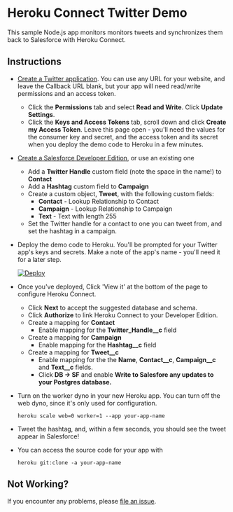 Heroku Connect Twitter Demo
===========================

This sample Node.js app monitors monitors tweets and synchronizes them back to Salesforce with Heroku Connect.

Instructions
------------

* [Create a Twitter application](https://apps.twitter.com/app/new). You can use any URL for your website, and leave the Callback URL blank, but your app will need read/write permissions and an access token.
	* Click the **Permissions** tab and select **Read and Write**. Click **Update Settings**.
	* Click the **Keys and Access Tokens** tab, scroll down and click **Create my Access Token**. Leave this page open - you'll need the values for the consumer key and secret, and the access token and its secret when you deploy the demo code to Heroku in a few minutes.
* [Create a Salesforce Developer Edition](https://developer.salesforce.com/signup), or use an existing one
	* Add a **Twitter Handle** custom field (note the space in the name!) to **Contact**
	* Add a **Hashtag** custom field to **Campaign**
	* Create a custom object, **Tweet**, with the following custom fields:
		* **Contact** - Lookup Relationship to Contact
		* **Campaign** - Lookup Relationship to Campaign
		* **Text** - Text with length 255
	* Set the Twitter handle for a contact to one you can tweet from, and set the hashtag in a campaign.
* Deploy the demo code to Heroku. You'll be prompted for your Twitter app's keys and secrets. Make a note of the app's name - you'll need it for a later step.

	[![Deploy](https://www.herokucdn.com/deploy/button.png)](https://heroku.com/deploy)

* Once you've deployed, Click 'View it' at the bottom of the page to configure Heroku Connect.
	* Click **Next** to accept the suggested database and schema.
	* Click **Authorize** to link Heroku Connect to your Developer Edition.
	* Create a mapping for **Contact**
		* Enable mapping for the **Twitter_Handle__c** field
	* Create a mapping for **Campaign**
		* Enable mapping for the **Hashtag__c** field
	* Create a mapping for **Tweet__c**
		* Enable mapping for the the **Name**, **Contact__c**, **Campaign__c** and **Text__c** fields. 
		* Click **DB -> SF** and enable **Write to Salesfore any updates to your Postgres database.**
* Turn on the worker dyno in your new Heroku app. You can turn off the web dyno, since it's only used for configuration.

	`heroku scale web=0 worker=1 --app your-app-name`

* Tweet the hashtag, and, within a few seconds, you should see the tweet appear in Salesforce!
* You can access the source code for your app with

	`heroku git:clone -a your-app-name`

Not Working?
------------

If you encounter any problems, please [file an issue](https://github.com/metadaddy-sfdc/Heroku-Connect-Twitter-Demo/issues/new).